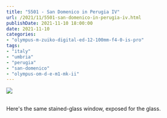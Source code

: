 ```yaml
---
title: "5501 - San Domenico in Perugia IV"
url: /2021/11/5501-san-domenico-in-perugia-iv.html
publishDate: 2021-11-10 18:00:00
date: 2021-11-10
categories:
- "olympus-m-zuiko-digital-ed-12-100mm-f4-0-is-pro"
tags:
- "italy"
- "umbria"
- "perugia"
- "san-domenico"
- "olympus-om-d-e-m1-mk-ii"
---
```

<div class="container">
<div class="center"><a target="_blank" href="https://d25zfm9zpd7gm5.cloudfront.net/1200x1200/2019/20190902_100248_lr.jpg"><img class="webfeedsFeaturedVisual" src="https://d25zfm9zpd7gm5.cloudfront.net/0600x0600/2019/20190902_100248_lr.jpg" /></a></div>
</div>
<br />

Here's the same stained-glass window, exposed for the glass.
